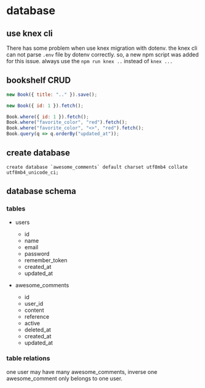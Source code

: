 # database

## use knex cli

There has some problem when use knex migration with dotenv. the knex cli can not parse `.env` file by dotenv correctly. so, a new npm script was added for this issue. always use the `npm run knex ..` instead of `knex ...`

## bookshelf CRUD

```javascript
new Book({ title: ".." }).save();

new Book({ id: 1 }).fetch();

Book.where({ id: 1 }).fetch();
Book.where("favorite_color", "red").fetch();
Book.where("favorite_color", "<>", "red").fetch();
Book.query(q => q.orderBy("updated_at"));
```

## create database

```mysql
create database `awesome_comments` default charset utf8mb4 collate utf8mb4_unicode_ci;
```

## database schema

### tables

- users

  - id
  - name
  - email
  - password
  - remember_token
  - created_at
  - updated_at

- awesome_comments
  - id
  - user_id
  - content
  - reference
  - active
  - deleted_at
  - created_at
  - updated_at

### table relations

one user may have many awesome_comments, inverse one awesome_comment only belongs to one user.
